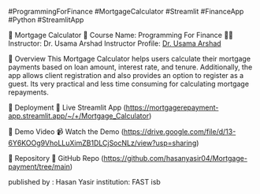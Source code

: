 #ProgrammingForFinance #MortgageCalculator #Streamlit #FinanceApp #Python #StreamlitApp

🏡 Mortgage Calculator
📌 Course Name: Programming For Finance
👨‍🏫 Instructor: Dr. Usama Arshad 
Instructor Profile: [Dr. Usama Arshad](https://github.com/usamajanjua9/AF3005-Programming-for-Finance_FASTisb) 


📖 Overview
This Mortgage Calculator helps users calculate their mortgage payments based on loan amount, interest rate, and tenure. 
Additionally, the app allows client registration and also provides an option to register as a guest. Its very practical and less time consuming for calculating
mortgage repayments.

🚀 Deployment
🔗 Live Streamlit App (https://mortgagerepayment-app.streamlit.app/~/+/Mortgage_Calculator)

🎥 Demo Video
📹 Watch the Demo (https://drive.google.com/file/d/13-6Y6KOOg9VhoLLuXimZB1DLCjSocNLz/view?usp=sharing)

📂 Repository
🔗 GitHub Repo (https://github.com/hasanyasir04/Mortgage-payment/tree/main)

published by : Hasan Yasir
institution: FAST isb

